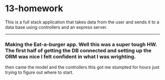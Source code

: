 # 13-homework
This is a full stack application that takes data from the user and sends it to a data base using controllers and an express server.


--- 
### Making the Eat-a-burger app. Well this was a super tough HW. The first half of getting the DB connected and setting up the ORM was nice I felt confident in what I was wrighting.
then came the model and the controllers this got me stumpted for hours just trying to figure out where to start. 
